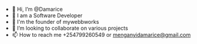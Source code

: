 - 👋 Hi, I’m @Damarice
- 👀 I am a Software Developer
- 🌱 I'm the founder of mywebbworks
- 💞️ I’m looking to collaborate on various projects
- 📫 How to reach me +254799260549 or menganyidamarice@gmail.com
 
<!---
Damarice/Damarice is a ✨ special ✨ repository because its `README.md` (this file) appears on your GitHub profile.
You can click the Preview link to take a look at your changes.
--->

